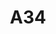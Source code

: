 ---
layout: prologo
menu: false
title: A34
title-tei: /Aiii/
letter: A
number: 3
description: Prólogo A
permalink: /A3A/
prev: A2
next: A3B
---